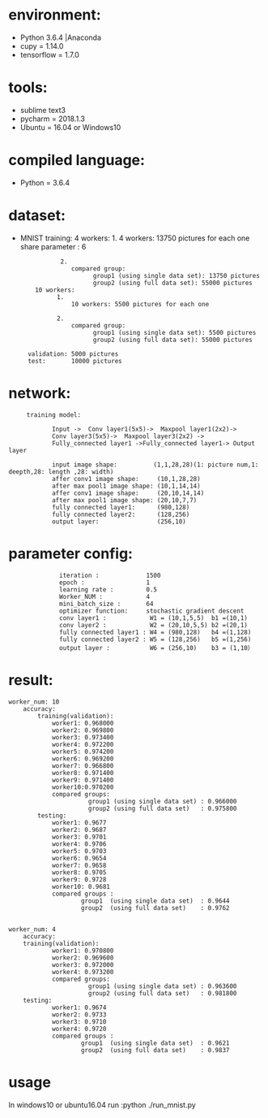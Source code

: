 # environment:
 - Python 3.6.4 |Anaconda
 - cupy      = 1.14.0
 - tensorflow = 1.7.0

# tools:
- sublime text3
- pycharm = 2018.1.3
- Ubuntu  = 16.04 or Windows10

# compiled language:
- Python = 3.6.4
# dataset:
- MNIST
        training:
          4 workers:
		         1.
		            4 workers: 13750 pictures for each one
		            share parameter : 6

		         2.
		            compared group:
					      group1 (using single data set): 13750 pictures
					      group2 (using full data set): 55000 pictures
		  10 workers:
		        1.
		            10 workers: 5500 pictures for each one

		        2.
		            compared group:
					      group1 (using single data set): 5500 pictures
					      group2 (using full data set): 55000 pictures

        validation: 5000 pictures
        test:       10000 pictures

# network:
         training model:

                Input ->  Conv layer1(5x5)->  Maxpool layer1(2x2)-> 
                Conv layer3(5x5)->  Maxpool layer3(2x2) ->
                Fully_connected layer1 ->Fully_connected layer1-> Output layer

                input image shape:          (1,1,28,28)(1: picture num,1: deepth,28: length ,28: width)
	            affer conv1 image shape:     (10,1,28,28)
                after max pool1 image shape: (10,1,14,14)
                affer conv1 image shape:     (20,10,14,14)
                after max pool1 image shape: (20,10,7,7)
  	            fully connected layer1:      (980,128)
  	            fully connected layer2:      (128,256)
                output layer:                (256,10)


# parameter config:
                  iteration :             1500
                  epoch :                 1
                  learning rate :         0.5
                  Worker_NUM :            4
                  mini_batch_size :       64
                  optimizer function:     stochastic gradient descent
                  conv layer1 :            W1 = (10,1,5,5)  b1 =(10,1)
                  conv layer2 :            W2 = (20,10,5,5) b2 =(20,1)
                  fully connected layer1 : W4 = (980,128)   b4 =(1,128)
                  fully connected layer2 : W5 = (128,256)   b5 =(1,256)
                  output layer :           W6 = (256,10)    b3 = (1,10）

# result:
    worker_num: 10
	    accuracy:
		    training(validation):
				worker1: 0.968000
				worker2: 0.969800
				worker3: 0.973400
				worker4: 0.972200
				worker5: 0.974200
				worker6: 0.969200
				worker7: 0.966800
				worker8: 0.971400
				worker9: 0.971400
				worker10:0.970200
		        compared groups:
						  group1 (using single data set) : 0.966000
						  group2 (using full data set)   : 0.975800
		    testing:
				worker1: 0.9677
				worker2: 0.9687
				worker3: 0.9701
				worker4: 0.9706
				worker5: 0.9703
				worker6: 0.9654
				worker7: 0.9658
				worker8: 0.9705
				worker9: 0.9728
				worker10: 0.9681
				compared groups :
						group1  (using single data set)  : 0.9644
						group2  (using full data set)    : 0.9762


	worker_num: 4
		accuracy:
		training(validation):
				worker1: 0.970800
				worker2: 0.969600
				worker3: 0.972000
				worker4: 0.973200
		        compared groups:
						  group1 (using single data set) : 0.963600
						  group2 (using full data set)   : 0.981800
		testing:
				worker1: 0.9674
				worker2: 0.9733
				worker3: 0.9710
				worker4: 0.9720
				compared groups :
						group1  (using single data set)  : 0.9621
						group2  (using full data set)    : 0.9837
# usage
In windows10 or ubuntu16.04 run :python ./run_mnist.py

